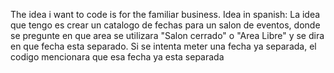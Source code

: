 The idea i want to code is for the familiar business. 
Idea in spanish:
La idea que tengo es crear un catalogo de fechas para un salon de eventos, donde se pregunte en que area se utilizara 
"Salon cerrado" o "Area Libre" y se dira en que fecha esta separado. Si se intenta meter una fecha ya separada, el codigo mencionara que esa fecha ya esta separada

